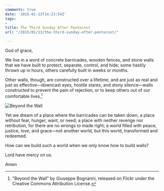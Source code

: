 ```yaml
---
comments: true
date: '2015-01-13T14:23:54Z'
tags:
- 
title: The Third Sunday After Pentecost
url: "/2015/01/13/the-third-sunday-after-pentecost/"

---
```

God of grace,

We live in a word of concrete barricades, wooden fences, and stone walls that we have built to protect, separate, control, and hide; some hastily thrown up in hours, others carefully built in weeks or months.

Other walls, though, are constructed over a lifetime, and are just as real and just as effective—downcast eyes, hostile stares, and stony silence—walls constructed to prevent the pain of rejection, or to keep others out of our comfortable lives.[^1]


![Beyond the Wall](https://www.flickr.com/photos/79286287@N00/215951891/)

Yet we dream of a place where the barricades can be taken down, a place without fear, hunger, want, or need; a place with neither revenge nor retribution, for there are no wrongs to made right; a world filled with peace, justice, love, and grace—not another world, but this world, transformed and redeemed.

How can we build such a world when we only know how to build walls?

Lord have mercy on us.

*Amen*

[^1]: "Beyond the Wall" by Giuseppe Bognanni, released on Flickr under the Creative Commons Attribution License.
